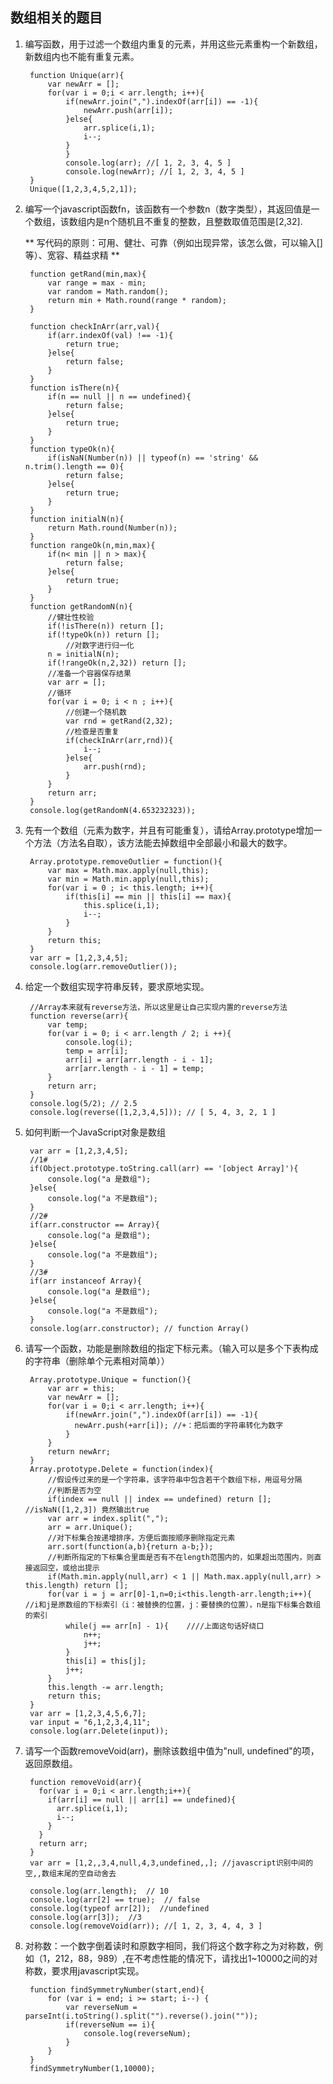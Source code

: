 ## 数组相关的题目 ##
1. 编写函数，用于过滤一个数组内重复的元素，并用这些元素重构一个新数组，新数组内也不能有重复元素。

		function Unique(arr){
			var newArr = [];
			for(var i = 0;i < arr.length; i++){
				if(newArr.join(",").indexOf(arr[i]) == -1){
		  			newArr.push(arr[i]);
				}else{
		  			arr.splice(i,1);
		  			i--;
				}
				}
				console.log(arr); //[ 1, 2, 3, 4, 5 ]
				console.log(newArr); //[ 1, 2, 3, 4, 5 ]
		}
		Unique([1,2,3,4,5,2,1]);
2. 编写一个javascript函数fn，该函数有一个参数n（数字类型），其返回值是一个数组，该数组内是n个随机且不重复的整数，且整数取值范围是[2,32].

	** 写代码的原则：可用、健壮、可靠（例如出现异常，该怎么做，可以输入[]等）、宽容、精益求精 **

		function getRand(min,max){
			var range = max - min;
			var random = Math.random();
			return min + Math.round(range * random);
		}
		
		function checkInArr(arr,val){
			if(arr.indexOf(val) !== -1){
				return true;
			}else{
				return false;
			}
		}
		function isThere(n){
			if(n == null || n == undefined){
				return false;
			}else{
				return true;
			}
		}
		function typeOk(n){
			if(isNaN(Number(n)) || typeof(n) == 'string' && n.trim().length == 0){
				return false;
			}else{
				return true;
			}
		}
		function initialN(n){
			return Math.round(Number(n));
		}
		function rangeOk(n,min,max){
			if(n< min || n > max){
				return false;
			}else{
				return true;
			}
		}
		function getRandomN(n){
			//健壮性校验
			if(!isThere(n)) return [];
			if(!typeOk(n)) return [];
				//对数字进行归一化
			n = initialN(n);
			if(!rangeOk(n,2,32)) return [];
			//准备一个容器保存结果
			var arr = [];
			//循环
			for(var i = 0; i < n ; i++){
				//创建一个随机数
				var rnd = getRand(2,32);
				//检查是否重复
				if(checkInArr(arr,rnd)){
					i--;
				}else{
					arr.push(rnd);
				}
			}
			return arr;
		}
		console.log(getRandomN(4.653232323));
3. 先有一个数组（元素为数字，并且有可能重复），请给Array.prototype增加一个方法（方法名自取），该方法能去掉数组中全部最小和最大的数字。

		Array.prototype.removeOutlier = function(){
		    var max = Math.max.apply(null,this);
		    var min = Math.min.apply(null,this);
		    for(var i = 0 ; i< this.length; i++){
		        if(this[i] == min || this[i] == max){
		        	this.splice(i,1);
		        	i--;
		    	}
		    }
		  	return this;
		}
		var arr = [1,2,3,4,5];
		console.log(arr.removeOutlier());
4. 给定一个数组实现字符串反转，要求原地实现。
		
		//Array本来就有reverse方法，所以这里是让自己实现内置的reverse方法
		function reverse(arr){
		    var temp;
		    for(var i = 0; i < arr.length / 2; i ++){
		    	console.log(i);
		    	temp = arr[i];
		    	arr[i] = arr[arr.length - i - 1];
		    	arr[arr.length - i - 1] = temp;
		    }
		    return arr;
		}
		console.log(5/2); // 2.5
		console.log(reverse([1,2,3,4,5])); // [ 5, 4, 3, 2, 1 ]
5. 如何判断一个JavaScript对象是数组

		var arr = [1,2,3,4,5];
		//1#
		if(Object.prototype.toString.call(arr) == '[object Array]'){
		    console.log("a 是数组");
		}else{
		    console.log("a 不是数组");
		}
		//2#
		if(arr.constructor == Array){
		    console.log("a 是数组");
		}else{
		    console.log("a 不是数组");
		}
		//3#
		if(arr instanceof Array){
		    console.log("a 是数组");
		}else{
		    console.log("a 不是数组");
		}
		console.log(arr.constructor); // function Array()
6. 请写一个函数，功能是删除数组的指定下标元素。（输入可以是多个下表构成的字符串（删除单个元素相对简单））

		Array.prototype.Unique = function(){
		    var arr = this;
		    var newArr = [];
		    for(var i = 0;i < arr.length; i++){
		        if(newArr.join(",").indexOf(arr[i]) == -1){
		          newArr.push(+arr[i]); //+：把后面的字符串转化为数字
		        }
		    }
		    return newArr;
		}
		Array.prototype.Delete = function(index){
		  	//假设传过来的是一个字符串，该字符串中包含若干个数组下标，用逗号分隔
		  	//判断是否为空
		  	if(index == null || index == undefined) return []; //isNaN([1,2,3]) 竟然输出true
		  	var arr = index.split(",");
		  	arr = arr.Unique();
		  	//对下标集合按递增排序，方便后面按顺序删除指定元素
		  	arr.sort(function(a,b){return a-b;});
		  	//判断所指定的下标集合里面是否有不在length范围内的，如果超出范围内，则直接返回空，或给出提示
		  	if(Math.min.apply(null,arr) < 1 || Math.max.apply(null,arr) > this.length) return [];
		  	for(var i = j = arr[0]-1,n=0;i<this.length-arr.length;i++){ //i和j是原数组的下标索引（i：被替换的位置，j：要替换的位置），n是指下标集合数组的索引
    			while(j == arr[n] - 1){    ////上面这句话好绕口
		        	n++;
		        	j++;
		    	}
		    	this[i] = this[j];
		    	j++;
		  	}
		  	this.length -= arr.length;
		  	return this;
		}
		var arr = [1,2,3,4,5,6,7];
		var input = "6,1,2,3,4,11";
		console.log(arr.Delete(input));
7. 请写一个函数removeVoid(arr)，删除该数组中值为"null, undefined"的项，返回原数组。

		function removeVoid(arr){
		  for(var i = 0;i < arr.length;i++){
		    if(arr[i] == null || arr[i] == undefined){
		      arr.splice(i,1);
		      i--;
		    }
		  }
		  return arr;
		}
		var arr = [1,2,,3,4,null,4,3,undefined,,]; //javascript识别中间的空,,数组末尾的空自动舍去
		
		console.log(arr.length);  // 10
		console.log(arr[2] == true);  // false
		console.log(typeof arr[2]);  //undefined
		console.log(arr[3]);  //3
		console.log(removeVoid(arr)); //[ 1, 2, 3, 4, 4, 3 ]
8. 对称数：一个数字倒着读时和原数字相同，我们将这个数字称之为对称数，例如（1，212，88，989）,在不考虑性能的情况下，请找出1~10000之间的对称数，要求用javascript实现。

		function findSymmetryNumber(start,end){
			for (var i = end; i >= start; i--) {
				var reverseNum = parseInt(i.toString().split("").reverse().join(""));
				if(reverseNum == i){
					console.log(reverseNum);
				}
			}
		}
		findSymmetryNumber(1,10000);


